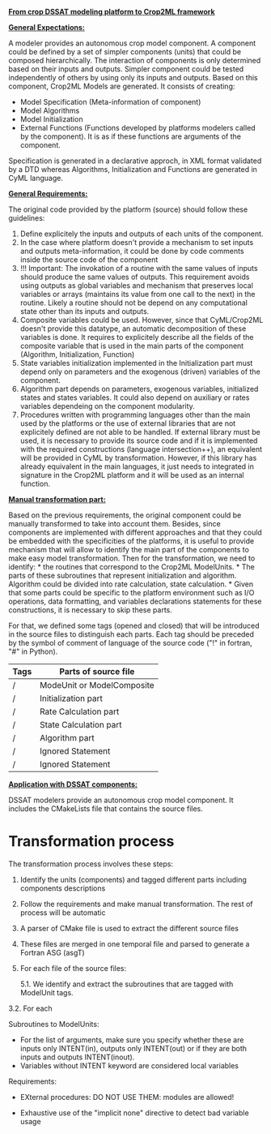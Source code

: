 
<u> **From crop DSSAT modeling platform to Crop2ML framework** </u>

<u> **General Expectations:** </u>

A modeler provides an autonomous crop model component. A component could be defined by a set of simpler components (units)
that could be composed hierarchically. The interaction of components is only determined based on their inputs and outputs. Simpler component could be tested independently of others by using only its inputs and outputs.
Based on this component, Crop2ML Models are generated. It consists of creating:
- Model Specification (Meta-information of component)
- Model Algorithms
- Model Initialization
- External Functions (Functions developed by platforms modelers called by the component). It is as if these functions are arguments of the component.

 Specification is generated in a declarative approch, in XML format validated by a DTD whereas Algorithms, Initialization and Functions are generated in CyML language.

<u> **General Requirements:** </u>

 The original code provided by the platform (source) should follow these guidelines:
 1. Define explicitely the inputs and outputs of each units of the component.
 2. In the case where platform doesn't provide a mechanism to set inputs and outputs meta-information, it could be done by code comments inside the source code of the component
 3. !!! Important: The invokation of a routine with the same values of inputs should produce the same values of outputs. This requirement avoids using outputs as global variables and mechanism that preserves local variables or arrays (maintains its value from one call to the next) in the routine.  Likely a routine should not be depend on any computational state other than its inputs and outputs.
 4. Composite variables could be used. However, since that CyML/Crop2ML doesn't provide this datatype, an automatic decomposition of these variables is done. It requires to explicitely describe all the fields of the composite variable that is used in the main parts of the component (Algorithm, Initialization, Function) 
 5. State variables initialization implemented in the Initialization part must depend only on parameters and the exogenous (driven) variables of the component.
 6. Algorithm part depends on parameters, exogenous variables, initialized states and states variables. It could also depend on auxiliary or rates variables dependeing on the component modularity.
 7. Procedures written with programming languages other than the main used by the platforms or the use of external libraries that are not explicitely defined are not able to be handled. If external library must be used, it is necessary to provide its source code and if it is implemented with the required constructions (language intersection++), an equivalent will be provided in CyML by transformation. However, if this library has already equivalent in the main languages, it just needs to integrated in signature in the Crop2ML platform and it will be used as an internal function. 

 <u> **Manual transformation part:** </u>
 
Based on the previous requirements, the original component could be manually transformed to take into account them. Besides, since components are implemented with different approaches and that they could be embedded with the specificities of the platforms, it is useful to provide mechanism that will allow to identify the main part of the components to make easy model transformation.
Then for the transformation, we need to identify:
    * the routines that correspond to the Crop2ML ModelUnits. 
    * The parts of these subroutines that represent initialization and algorithm. Algorithm could be divided into rate calculation, state calculation. 
    * Given that some parts could be specific to the platform environment such as I/O operations, data formatting, and variables declarations statements for these constructions, it is necessary to skip these parts.

For that, we defined some tags (opened and closed) that will be introduced in the source files to distinguish each parts. Each tag should be preceded by the symbol of comment of language of the source code ("!" in fortran, "#" in Python).

                           
|Tags  |Parts of source file|
|-----|--------|
| <CyML Model Begin>/ <CyML Model End> | ModeUnit or ModelComposite     |
|<CyML Initialization Begin> / <CyML Initialization End> | Initialization part      |
|<CyML Rate Begin> / <CyML Rate End> | Rate Calculation part
|<CyML State Begin> / <CyML State End> | State Calculation part 
|<CyML Algorithm Begin> / <CyML Algorithm End> | Algorithm part  
|<CyML Ignore Begin> / <CyML Ignore End> | Ignored Statement
|<CyML Description Begin> / <CyML Description End> | Ignored Statement



<u> **Application with DSSAT components:** </u>


DSSAT modelers provide an autonomous crop model component.
It includes the CMakeLists file that contains the source files.

Transformation process
======================
The transformation process involves these steps:

1. Identify the units (components) and tagged different parts including components descriptions

2. Follow the requirements and make manual transformation. The rest of process will be automatic

3. A parser of CMake file is used to extract the different source files

4. These files are merged in one temporal file and parsed to generate a Fortran ASG (asgT)

5. For each file of the source files:

   5.1. We identify and extract the subroutines that are tagged with ModelUnit tags.

3.2. For each 


Subroutines to ModelUnits:
- For the list of arguments, make sure you specify whether these are inputs only INTENT(in), outputs only INTENT(out) or if they are both inputs and outputs INTENT(inout). 
- Variables without INTENT keyword are considered local variables




Requirements:

- EXternal procedures:
DO NOT USE THEM: modules are allowed! 


- Exhaustive use of the "implicit none" directive to detect bad variable usage